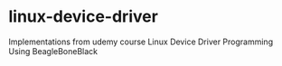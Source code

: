 # linux-device-driver
Implementations from udemy course Linux Device Driver Programming Using BeagleBoneBlack

